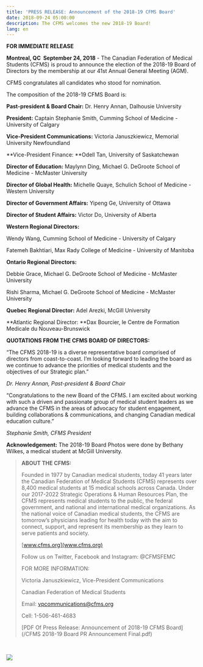 ```yaml
---
title: 'PRESS RELEASE: Announcement of the 2018-19 CFMS Board'
date: 2018-09-24 05:00:00
description: The CFMS welcomes the new 2018-19 Board!
lang: en
---
```


**FOR IMMEDIATE RELEASE**

**Montreal, QC&nbsp; September 24, 2018** - The Canadian Federation of Medical Students (CFMS) is proud to announce the election of the 2018-19 Board of Directors by the membership at our 41st Annual General Meeting (AGM).

CFMS congratulates all candidates who stood for nomination.&nbsp;

The composition of the 2018-19 CFMS Board is:

**Past-president & Board Chair:** Dr. Henry Annan, Dalhousie University

**President:** Captain Stephanie Smith, Cumming School of Medicine - University of Calgary

**Vice-President Communications:** Victoria Januszkiewicz, Memorial University Newfoundland

**Vice-President Finance:&nbsp;**Odell Tan, University of Saskatchewan

**Director of Education:** Maylynn Ding, Michael G. DeGroote School of Medicine - McMaster University

**Director of Global Health:** Michelle Quaye, Schulich School of Medicine - Western University

**Director of Government Affairs:** Yipeng Ge, University of Ottawa

**Director of Student Affairs:** Victor Do, University of Alberta

**Western Regional Directors: &nbsp;**

Wendy Wang, Cumming School of Medicine - University of Calgary

Fatemeh Bakhtiari, Max Rady College of Medicine - University of Manitoba

**Ontario Regional Directors:**

Debbie Grace, Michael G. DeGroote School of Medicine - McMaster University

Rishi Sharma, Michael G. DeGroote School of Medicine - McMaster University

**Quebec Regional Director:**&nbsp;Adel Arezki, McGill University

**Atlantic Regional Director:&nbsp;**Dax Bourcier, le Centre de Formation Medicale du Nouveau-Brunswick&nbsp;

**QUOTATIONS FROM THE CFMS BOARD OF DIRECTORS:**

“The CFMS 2018-19 is a diverse representative board comprised of directors from coast-to-coast. I’m looking forward to leading the board as we continue to advance the priorities of medical students and the objectives of our Strategic plan.”&nbsp;

*Dr. Henry Annan, Past-president & Board Chair*

“Congratulations to the new Board of the CFMS. I am excited about working with such a driven and passionate group of medical student leaders as we advance the CFMS in the areas of advocacy for student engagement, building collaborations & communications, and changing Canadian medical education culture.”

*Stephanie Smith, CFMS President*

**Acknowledgement:** The 2018-19 Board Photos were done by Bethany Wilkes, a medical student at McGill University.

> **ABOUT THE CFMS:**
>
>
> Founded in 1977 by Canadian medical students, today 41 years later the Canadian Federation of Medical Students (CFMS) represents over 8,400 medical students at 15 medical schools across Canada. Under our 2017-2022 Strategic Operations & Human Resources Plan, the CFMS represents medical students to the public, the federal government, and national and international medical organizations. As the national voice of Canadian medical students, the CFMS are tomorrow’s physicians leading for health today with the aim to connect, support, and represent its membership as they learn to serve patients and society.
>
>
> [www.cfms.org](www.cfms.org)
>
>
> Follow us on Twitter, Facebook and Instagram: @CFMSFEMC&nbsp;
>
>
> FOR MORE INFORMATION:
>
>
> Victoria Januszkiewicz, Vice-President Communications
>
>
> Canadian Federation of Medical Students
>
>
> Email: [vpcommunications@cfms.org](mailto:vpcommunications@cfms.org)
>
>
> Cell: 1-506-461-4683
>
>
> [PDF Of Press Release: Announcement of 2018-19 CFMS Board](/CFMS 2018-19 Board PR Announcement Final.pdf)

&nbsp;

![](/uploads/cfms-8227.jpg)